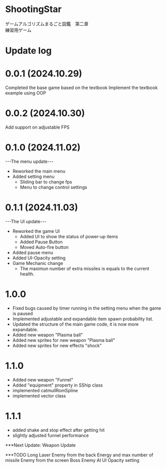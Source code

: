 # ShootingStar
ゲームアルゴリズムまるごと図鑑　第二章 <br />
練習用ゲーム

# Update log

# 0.0.1 (2024.10.29)
Completed the base game based on the textbook
Implement the textbook example using OOP

# 0.0.2 (2024.10.30)
Add support on adjustable FPS

# 0.1.0 (2024.11.02)
---The menu update---
- Reworked the main menu
- Added setting menu
    - Sliding bar to change fps
    - Menu to change control settings

# 0.1.1 (2024.11.03)
---The UI update---
- Reworked the game UI
    - Added UI to show the status of power-up items
    - Added Pause Button
    - Moved Auto-fire button
- Added pause menu
- Added UI-Opacity setting 
- Game Mechanic change
    - The maximun number of extra missiles is equals to the current health.

# 1.0.0
- Fixed bugs caused by timer running in the setting menu when the game is paused
- Implemented adjustable and expandable item spawn probability list.
- Updated the structure of the main game code, it is now more expandable.
- Added new weapon "Plasma ball"
- Added new sprites for new weapon "Plasma ball"
- Added new sprites for new effects "shock" 

# 1.1.0
- Added new weapon "Funnel"
- Added "equipment" property in SShip class
- implemented catmullRomSpline
- implemented vector class

# 1.1.1
- added shake and stop effect after getting hit
- slightly adjusted funnel performance



***Next Update: Weapon Update


***TODO
Long Laser
Enemy from the back
Energy and max number of missile
Enemy from the screen
Boss
Enemy AI
UI Opacity setting